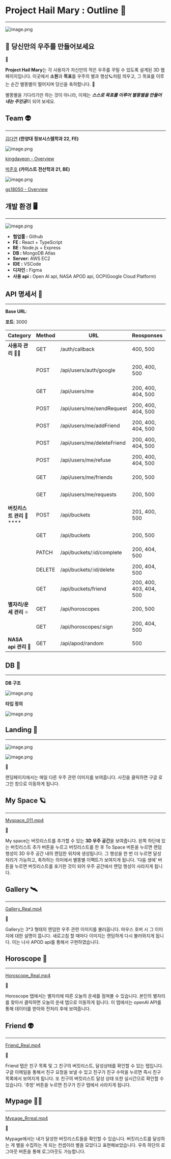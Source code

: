 # Project Hail Mary : Outline 🌌

---

![image.png](https://prod-files-secure.s3.us-west-2.amazonaws.com/f6cb388f-3934-47d6-9928-26d2e10eb0fc/05309ece-b0ce-479f-ae59-b313997b3160/image.png)

## 🌠 당신만의 우주를 만들어보세요

<aside>
👾

**Project Hail Mary**는 각 사용자가 자신만의 작은 우주를 꾸밀 수 있도록 설계된 3D 웹페이지입니다.
이곳에서 **소원**과 **목표**를 우주의 별과 행성🪐처럼 띄우고, 그 목표를 이루는 순간 별똥별이 떨어지며 당신을 축하합니다. 🎉

별똥별을 기다리기만 하는 것이 아니라, 이제는 ***스스로 목표를 이루어 별똥별을 만들어 내는 주인공***이 되어 보세요.

</aside>

## Team 👽

---

[김다연](https://www.notion.so/fe3912cd997140ad885e5c31b11124b3?pvs=21) **(한양대 정보시스템학과 22, FE)**

![image.png](https://prod-files-secure.s3.us-west-2.amazonaws.com/f6cb388f-3934-47d6-9928-26d2e10eb0fc/e2354f2e-c66e-4a5f-b956-97eb23932abc/image.png)

[kingdayeon - Overview](https://github.com/kingdayeon)

[박준호](https://www.notion.so/abd6a3ef013e45038b1fafa5f2ca111c?pvs=21) **(카이스트 전산학과 21, BE)**

![image.png](https://prod-files-secure.s3.us-west-2.amazonaws.com/f6cb388f-3934-47d6-9928-26d2e10eb0fc/485804dd-0560-46c2-a776-0ed65a5eede6/image.png)

[gs18050 - Overview](https://github.com/gs18050)

## 개발 환경 🖥️

---

![image.png](https://prod-files-secure.s3.us-west-2.amazonaws.com/f6cb388f-3934-47d6-9928-26d2e10eb0fc/e86b49dd-f646-49a6-bd29-419ddad65538/image.png)

- **협업툴 :** Github
- **FE :** React + TypeScript
- **BE :** Node.js + Express
- **DB :** MongoDB Atlas
- **Server:** AWS EC2
- **IDE :** VSCode
- **디자인 :** Figma
- **사용 api :** Open AI api, NASA APOD api, GCP(Google Cloud Platform)

## API 명세서 📑

---

**Base URL**: 

**포트**: 3000

| Category | Method | URL | Reosponses | **설명** |
| --- | --- | --- | --- | --- |
| **사용자 관리** 👩‍👧 | GET | /auth/callback | 400, 500 | Redirection URI 처리 |
|  | POST | /api/users/auth/google | 200, 400, 500 | Google 로그인 DB 전달 |
|  | GET | /api/users/me | 200, 400, 404, 500 | 현재 사용자 정보 조회 |
|  | POST | /api/users/me/sendRequest | 200, 400, 404, 500 | 친구 요청 전송 |
|  | POST | /api/users/me/addFriend | 200, 400, 404, 500 | 친구 요청 수락 |
|  | POST | /api/users/me/deleteFriend | 200, 400, 404, 500 | 친구 추방(삭제) |
|  | POST | /api/users/me/refuse | 200, 400, 404, 500 | 친구 요청 거절 |
|  | GET | /api/users/me/friends | 200, 500 | 친구 목록 조회 |
|  | GET | /api/users/me/requests | 200, 500 | 친구 요청 조회 |
| **버킷리스트 관리** 💫 **** | POST | /api/buckets | 201, 400, 500 | 새 버킷리스트 생성 |
|  | GET | /api/buckets | 200, 500 | 버킷리스트 조회 |
|  | PATCH | /api/buckets/:id/complete | 200, 404, 500 | 버킷리스트 달성 처리 |
|  | DELETE | /api/buckets/:id/delete | 200, 404, 500 | 버킷리스트 삭제 |
|  | GET | /api/buckets/friend | 200, 400, 403, 404, 500 | 친구 버킷리스트 조회 |
| **별자리/운세 관리** ⭐ | GET | /api/horoscopes | 200, 500 | 별자리 정보 조회 |
|  | GET | /api/horoscopes/:sign | 200, 404, 500 | 오늘의 운세 조회 |
| **NASA api 관리** 🚀 | GET | /api/apod/random | 500 | NASA api 이미지 관리 |

## DB 💽

---

**DB 구조**

![image.png](https://prod-files-secure.s3.us-west-2.amazonaws.com/f6cb388f-3934-47d6-9928-26d2e10eb0fc/0f72e23b-e891-444b-8999-47a3f761e029/image.png)

**타입 정의**

![image.png](https://prod-files-secure.s3.us-west-2.amazonaws.com/f6cb388f-3934-47d6-9928-26d2e10eb0fc/1771459f-6f83-4cba-80de-56aa5dba99ba/image.png)

## Landing 🌌

---

![image.png](https://prod-files-secure.s3.us-west-2.amazonaws.com/f6cb388f-3934-47d6-9928-26d2e10eb0fc/fa65db91-41ec-42f3-9c7e-1604d0ff548e/572f361f-a24d-4887-9916-8988638f8dd1.png)

![image.png](https://prod-files-secure.s3.us-west-2.amazonaws.com/f6cb388f-3934-47d6-9928-26d2e10eb0fc/303df72b-2767-4c97-b61e-c095a7b696ff/51a3913b-225a-4248-af28-59ea20262c22.png)

<aside>
👾

랜딩페이지에서는 매일 다른 우주 관련 이미지를 보여줍니다. 사진을 클릭하면 구글 로그인 창으로 이동하게 됩니다. 

</aside>

## My Space 🪐

---

[Myspace_011.mp4](https://prod-files-secure.s3.us-west-2.amazonaws.com/f6cb388f-3934-47d6-9928-26d2e10eb0fc/5bde0740-92cb-4e08-9338-fc34ffe76211/Myspace_011.mp4)

<aside>
👾

My space는 버킷리스트를 추가할 수 있는 **3D 우주 공간**을 보여줍니다. 왼쪽 하단에 있는 버킷리스트 추가 버튼을 누르고 버킷리스트를 한 후 To Space 버튼을 누르면 랜덤 행성이 3D 우주 공간 내의 랜덤한 위치에 생성됩니다. 그 행성을 한 번 더 누르면 달성 처리가 가능하고, 축하하는 의미에서 별똥별 이펙트가 보여지게 됩니다. ‘다음 생에’ 버튼을 누르면 버킷리스트를 포기한 것이 되어 우주 공간에서 랜덤 행성이 사라지게 됩니다. 

</aside>

## Gallery 🛰️

---

[Gallery_Real.mp4](https://prod-files-secure.s3.us-west-2.amazonaws.com/f6cb388f-3934-47d6-9928-26d2e10eb0fc/5f264a08-01ef-40d5-9213-37feb76306ac/Gallery_Real.mp4)

<aside>
👾

Gallery는 3*3 형태의 랜덤한 우주 관련 이미지를 불러옵니다. 마우스 호버 시 그 이미지에 대한 설명이 뜹니다. 새로고침 할 때마다 이미지는 랜덤하게 다시 불러와지게 됩니다. 이는 나사 APOD api를 통해서 구현하였습니다.

</aside>

## Horoscope 🔮

---

[Horoscope_Real.mp4](https://prod-files-secure.s3.us-west-2.amazonaws.com/f6cb388f-3934-47d6-9928-26d2e10eb0fc/43a2f1e7-3077-4a96-a121-19009a2158f6/Horoscope_Real.mp4)

<aside>
👾

Horoscope 탭에서는 별자리에 따른 오늘의 운세를 점쳐볼 수 있습니다. 본인의 별자리를 찾아서 클릭하면 오늘의 운세 탭으로 이동하게 됩니다. 이 탭에서는 openAI API를 통해 데이터를 받아와 전처리 후에 보여줍니다. 

</aside>

## Friend 👽

---

[Friend_Real.mp4](https://prod-files-secure.s3.us-west-2.amazonaws.com/f6cb388f-3934-47d6-9928-26d2e10eb0fc/0c793b15-f7bd-4675-9e88-a84dde2a2940/Friend_Real.mp4)

<aside>
👾

Friend 탭은 친구 목록 및 그 친구의 버킷리스트, 달성상태를 확인할 수 있는 탭입니다. 구글 이메일을 통해서 친구  요청을 보낼 수 있고 친구가 친구 수락을 누르면 즉시 친구 목록에서 보여지게 됩니다.  또 친구의 버킷리스트 달성 상태 또한 실시간으로 확인할 수 있습니다. ‘추방’ 버튼을 누르면 친구가 친구 탭에서 사라지게 됩니다. 

</aside>

## Mypage 👩‍🚀

---

[Mypage_Rrreal.mp4](https://prod-files-secure.s3.us-west-2.amazonaws.com/f6cb388f-3934-47d6-9928-26d2e10eb0fc/1cdbad3a-9530-46b3-aee2-35392ea74a56/Mypage_Rrreal.mp4)

<aside>
👾

Mypage에서는 내가 달성한 버킷리스트들을 확인할 수 있습니다. 버킷리스트를 달성하는 게 별을 수집하는 게 되는 컨셉이라 별을 모았다고 표현해보았습니다. 우측 하단의 로그아웃 버튼을 통해 로그아웃도 가능합니다. 

</aside>
